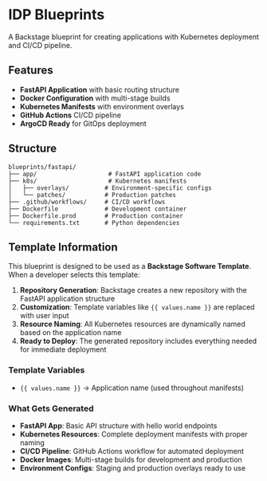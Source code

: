 # IDP Blueprints

A Backstage blueprint for creating applications with Kubernetes deployment and CI/CD pipeline.

## Features

- **FastAPI Application** with basic routing structure
- **Docker Configuration** with multi-stage builds
- **Kubernetes Manifests** with environment overlays
- **GitHub Actions** CI/CD pipeline
- **ArgoCD Ready** for GitOps deployment

## Structure

```
blueprints/fastapi/
├── app/                    # FastAPI application code
├── k8s/                    # Kubernetes manifests
│   ├── overlays/          # Environment-specific configs
│   └── patches/           # Production patches
├── .github/workflows/     # CI/CD workflows
├── Dockerfile             # Development container
├── Dockerfile.prod        # Production container
└── requirements.txt       # Python dependencies
```

## Template Information

This blueprint is designed to be used as a **Backstage Software Template**. When a developer selects this template:

1. **Repository Generation**: Backstage creates a new repository with the FastAPI application structure
2. **Customization**: Template variables like `{{ values.name }}` are replaced with user input
3. **Resource Naming**: All Kubernetes resources are dynamically named based on the application name
4. **Ready to Deploy**: The generated repository includes everything needed for immediate deployment

### Template Variables
- `{{ values.name }}` → Application name (used throughout manifests)

### What Gets Generated
- **FastAPI App**: Basic API structure with hello world endpoints
- **Kubernetes Resources**: Complete deployment manifests with proper naming
- **CI/CD Pipeline**: GitHub Actions workflow for automated deployment
- **Docker Images**: Multi-stage builds for development and production
- **Environment Configs**: Staging and production overlays ready to use
